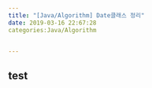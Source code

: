 ```yaml
---
title: "[Java/Algorithm] Date클래스 정리"
date: 2019-03-16 22:67:28
categories:Java/Algorithm


---
```


## test

